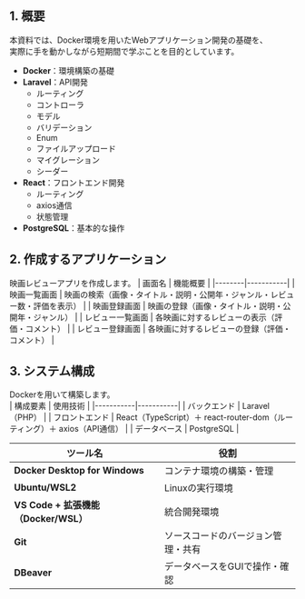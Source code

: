 ## 1. 概要
本資料では、Docker環境を用いたWebアプリケーション開発の基礎を、  
実際に手を動かしながら短期間で学ぶことを目的としています。
- **Docker**：環境構築の基礎  
- **Laravel**：API開発  
  - ルーティング  
  - コントローラ  
  - モデル  
  - バリデーション  
  - Enum  
  - ファイルアップロード  
  - マイグレーション  
  - シーダー  
- **React**：フロントエンド開発  
  - ルーティング  
  - axios通信  
  - 状態管理  
- **PostgreSQL**：基本的な操作


## 2. 作成するアプリケーション
映画レビューアプリを作成します。
| 画面名 | 機能概要 |
|--------|-----------|
| 映画一覧画面 | 映画の検索（画像・タイトル・説明・公開年・ジャンル・レビュー数・評価を表示） |
| 映画登録画面 | 映画の登録（画像・タイトル・説明・公開年・ジャンル） |
| レビュー一覧画面 | 各映画に対するレビューの表示（評価・コメント） |
| レビュー登録画面 | 各映画に対するレビューの登録（評価・コメント） |


## 3. システム構成
Dockerを用いて構築します。  
| 構成要素 | 使用技術 |
|-----------|-----------|
| バックエンド | Laravel（PHP） |
| フロントエンド | React（TypeScript）＋ react-router-dom（ルーティング）＋ axios（API通信） |
| データベース | PostgreSQL |

| ツール名                             | 役割                              |
| -------------------------------- | ------------------------------- |
| **Docker Desktop for Windows**   | コンテナ環境の構築・管理        |
| **Ubuntu/WSL2**                | Linuxの実行環境|
| **VS Code + 拡張機能（Docker/WSL）** | 統合開発環境       |
| **Git**                 | ソースコードのバージョン管理・共有               |
| **DBeaver**            | データベースをGUIで操作・確認           |
